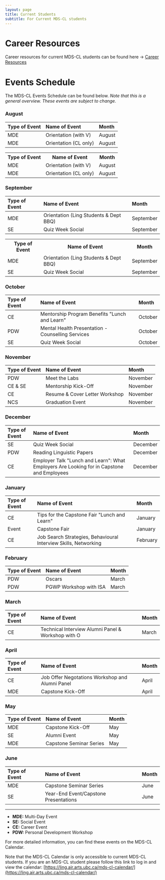 ```yaml
---
layout: page
title: Current Students
subtitle: For Current MDS-CL students
---
```


# Career Resources

Career resources for current MDS-CL students can be found here → [Career Resources](https://ubc-mdscl.github.io/resources/current-students/career-resources/index)

# Events Schedule

The MDS-CL Events Schedule can be found below. *Note that this is a general overview. These events are subject to change.*

### August

| Type of Event | Name of Event | Month |
| :------------- | :------------- | :------------- |
| MDE | Orientation (with V) | August |
| MDE | Orientation (CL only) | August |

<table style="width:100%">
  <tr>
    <th>Type of Event</th>
    <th>Name of Event</th>
    <th>Month</th>
  </tr>
  <tr>
    <td>MDE</td>
    <td>Orientation (with V)</td>
    <td>August</td>
  </tr>
  <tr>
    <td>MDE</td>
    <td>Orientation (CL only)</td>
    <td>August</td>
  </tr>
</table>

### September

| Type of Event | Name of Event | Month |
| :------------- | :------------- | :------------- |
| MDE | Orientation (Ling Students & Dept BBQ) | September |
| SE | Quiz Week Social | September |

<table style="width:100%">
  <tr>
    <th>Type of Event</th>
    <th>Name of Event</th>
    <th>Month</th>
  </tr>
  <tr>
    <td>MDE</td>
    <td>Orientation (Ling Students & Dept BBQ)</td>
    <td>September</td>
  </tr>
  <tr>
    <td>SE</td>
    <td>Quiz Week Social</td>
    <td>September</td>
  </tr>
</table>

### October

| Type of Event | Name of Event | Month |
| :------------- | :------------- | :------------- |
| CE | Mentorship Program Benefits "Lunch and Learn" | October |
| PDW | Mental Health Presentation - Counselling Services | October |
| SE | Quiz Week Social | October |

### November

| Type of Event | Name of Event | Month |
| :------------- | :------------- | :------------- |
| PDW | Meet the Labs | November |
| CE & SE | Mentorship Kick-Off | November |
| CE | Resume & Cover Letter Workshop | November |
| NCS | Graduation Event | November |

### December

| Type of Event | Name of Event | Month |
| :------------- | :------------- | :------------- |
| SE | Quiz Week Social | December |
| PDW | Reading Linguistic Papers | December |
| CE | Employer Talk "Lunch and Learn": What Employers Are Looking for in Capstone and Employees | December |

### January

| Type of Event | Name of Event | Month |
| :------------- | :------------- | :------------- |
| CE | Tips for the Capstone Fair "Lunch and Learn" | January |
| Event | Capstone Fair | January |
| CE | Job Search Strategies, Behavioural Interview Skills, Networking | February |

### February

| Type of Event | Name of Event | Month |
| :------------- | :------------- | :------------- |
| PDW | Oscars | March |
| PDW | PGWP Workshop with ISA | March |

### March

| Type of Event | Name of Event | Month |
| :------------- | :------------- | :------------- |
| CE | Technical Interview Alumni Panel & Workshop with O | March |

### April

| Type of Event | Name of Event | Month |
| :------------- | :------------- | :------------- |
| CE | Job Offer Negotations Workshop and Alumni Panel | April |
| MDE | Capstone Kick-Off | April |

### May

| Type of Event | Name of Event | Month |
| :------------- | :------------- | :------------- |
| MDE | Capstone Kick-Off | May |
| SE | Alumni Event | May |
| MDE | Capstone Seminar Series | May |

### June

| Type of Event | Name of Event | Month |
| :------------- | :------------- | :------------- |
| MDE | Capstone Seminar Series | June |
| SE | Year-End Event/Capstone Presentations | June |

---

* **MDE:** Multi-Day Event
* **SE:** Social Event
* **CE:** Career Event
* **PDW:** Personal Development Workshop

For more detailed information, you can find these events on the MDS-CL Calendar. 

Note that the MDS-CL Calendar is only accessible to current MDS-CL students. If you are an MDS-CL student please follow this link to log in and view the calendar: [https://ling.air.arts.ubc.ca/mds-cl-calendar/](https://ling.air.arts.ubc.ca/mds-cl-calendar/)
